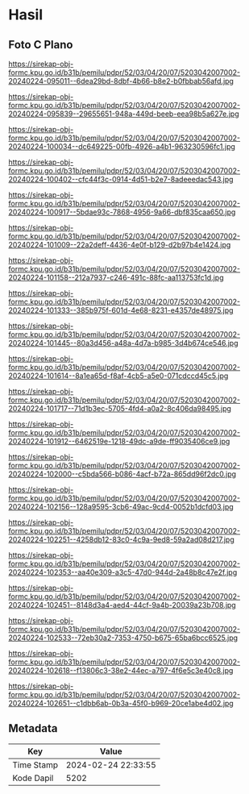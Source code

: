 # Hasil

## Foto C Plano

https://sirekap-obj-formc.kpu.go.id/b31b/pemilu/pdpr/52/03/04/20/07/5203042007002-20240224-095011--6dea29bd-8dbf-4b66-b8e2-b0fbbab56afd.jpg

https://sirekap-obj-formc.kpu.go.id/b31b/pemilu/pdpr/52/03/04/20/07/5203042007002-20240224-095839--29655651-948a-449d-beeb-eea98b5a627e.jpg

https://sirekap-obj-formc.kpu.go.id/b31b/pemilu/pdpr/52/03/04/20/07/5203042007002-20240224-100034--dc649225-00fb-4926-a4b1-963230596fc1.jpg

https://sirekap-obj-formc.kpu.go.id/b31b/pemilu/pdpr/52/03/04/20/07/5203042007002-20240224-100402--cfc44f3c-0914-4d51-b2e7-8adeeedac543.jpg

https://sirekap-obj-formc.kpu.go.id/b31b/pemilu/pdpr/52/03/04/20/07/5203042007002-20240224-100917--5bdae93c-7868-4956-9a66-dbf835caa650.jpg

https://sirekap-obj-formc.kpu.go.id/b31b/pemilu/pdpr/52/03/04/20/07/5203042007002-20240224-101009--22a2deff-4436-4e0f-b129-d2b97b4e1424.jpg

https://sirekap-obj-formc.kpu.go.id/b31b/pemilu/pdpr/52/03/04/20/07/5203042007002-20240224-101158--212a7937-c246-491c-88fc-aa113753fc1d.jpg

https://sirekap-obj-formc.kpu.go.id/b31b/pemilu/pdpr/52/03/04/20/07/5203042007002-20240224-101333--385b975f-601d-4e68-8231-e4357de48975.jpg

https://sirekap-obj-formc.kpu.go.id/b31b/pemilu/pdpr/52/03/04/20/07/5203042007002-20240224-101445--80a3d456-a48a-4d7a-b985-3d4b674ce546.jpg

https://sirekap-obj-formc.kpu.go.id/b31b/pemilu/pdpr/52/03/04/20/07/5203042007002-20240224-101614--8a1ea65d-f8af-4cb5-a5e0-071cdccd45c5.jpg

https://sirekap-obj-formc.kpu.go.id/b31b/pemilu/pdpr/52/03/04/20/07/5203042007002-20240224-101717--71d1b3ec-5705-4fd4-a0a2-8c406da98495.jpg

https://sirekap-obj-formc.kpu.go.id/b31b/pemilu/pdpr/52/03/04/20/07/5203042007002-20240224-101912--6462519e-1218-49dc-a9de-ff9035406ce9.jpg

https://sirekap-obj-formc.kpu.go.id/b31b/pemilu/pdpr/52/03/04/20/07/5203042007002-20240224-102000--c5bda566-b086-4acf-b72a-865dd96f2dc0.jpg

https://sirekap-obj-formc.kpu.go.id/b31b/pemilu/pdpr/52/03/04/20/07/5203042007002-20240224-102156--128a9595-3cb6-49ac-9cd4-0052b1dcfd03.jpg

https://sirekap-obj-formc.kpu.go.id/b31b/pemilu/pdpr/52/03/04/20/07/5203042007002-20240224-102251--4258db12-83c0-4c9a-9ed8-59a2ad08d217.jpg

https://sirekap-obj-formc.kpu.go.id/b31b/pemilu/pdpr/52/03/04/20/07/5203042007002-20240224-102353--aa40e309-a3c5-47d0-944d-2a48b8c47e2f.jpg

https://sirekap-obj-formc.kpu.go.id/b31b/pemilu/pdpr/52/03/04/20/07/5203042007002-20240224-102451--8148d3a4-aed4-44cf-9a4b-20039a23b708.jpg

https://sirekap-obj-formc.kpu.go.id/b31b/pemilu/pdpr/52/03/04/20/07/5203042007002-20240224-102533--72eb30a2-7353-4750-b675-65ba6bcc6525.jpg

https://sirekap-obj-formc.kpu.go.id/b31b/pemilu/pdpr/52/03/04/20/07/5203042007002-20240224-102618--f13806c3-38e2-44ec-a797-4f6e5c3e40c8.jpg

https://sirekap-obj-formc.kpu.go.id/b31b/pemilu/pdpr/52/03/04/20/07/5203042007002-20240224-102651--c1dbb6ab-0b3a-45f0-b969-20ce1abe4d02.jpg


## Metadata

| Key        | Value               |
| ---------- | ------------------- |
| Time Stamp | 2024-02-24 22:33:55 |
| Kode Dapil | 5202                |



